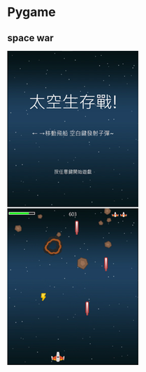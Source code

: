Pygame
===
space war
---
![start](https://github.com/rex0988476/Python/blob/main/pygame/space%20war/readme_file/start.png)
![game](https://github.com/rex0988476/Python/blob/main/pygame/space%20war/readme_file/game.png)
